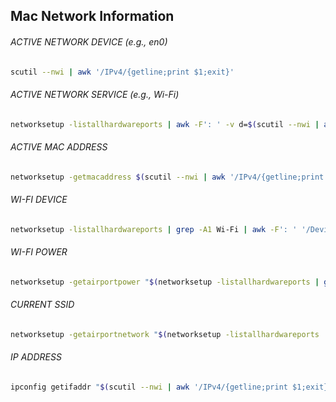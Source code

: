 ## Mac Network Information

###### ACTIVE NETWORK DEVICE (e.g., en0)
```bash
scutil --nwi | awk '/IPv4/{getline;print $1;exit}'
```

###### ACTIVE NETWORK SERVICE (e.g., Wi-Fi)
```bash
networksetup -listallhardwareports | awk -F': ' -v d=$(scutil --nwi | awk '/IPv4/{getline;print $1;exit}') '$0~d{print a}{a=$NF}'
```

###### ACTIVE MAC ADDRESS
```bash
networksetup -getmacaddress $(scutil --nwi | awk '/IPv4/{getline;print $1;exit}') | awk '{print $3}'
```

###### WI-FI DEVICE
```bash
networksetup -listallhardwareports | grep -A1 Wi-Fi | awk -F': ' '/Device/{print $NF}'
```

###### WI-FI POWER
```bash
networksetup -getairportpower "$(networksetup -listallhardwareports | grep -A1 Wi-Fi | awk -F': ' '/Device/{print $NF}')" | awk '{print $NF}'
```

###### CURRENT SSID
```bash
networksetup -getairportnetwork "$(networksetup -listallhardwareports | grep -A1 Wi-Fi | awk -F': ' '/Device/{print $2}')" 2> /dev/null | awk -F': ' '{print $NF}'
```

###### IP ADDRESS
```bash
ipconfig getifaddr "$(scutil --nwi | awk '/IPv4/{getline;print $1;exit}')"
```
